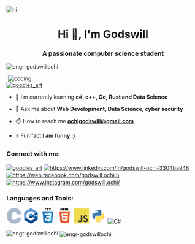 <img alt="hi" src="https://www.commercient.com/wp-content/uploads/2019/12/deepLearning.gif">
<h1 align="center">Hi 👋, I'm Godswill</h1>
<h3 align="center">A passionate computer science student</h3>
<p align="left"> <img src="https://komarev.com/ghpvc/?username=engr-godswillochi&label=Profile%20views&color=0e75b6&style=flat" alt="engr-godswillochi" /> </p>
<img align="right" alt="coding" width="500" src="https://th.bing.com/th/id/R.c0d1b11e54c2b07f7353dd160e8ba80d?rik=BH2sjO5Vy1%2fC%2fg&pid=ImgRaw&r=0">
<p align="left"> <a href="https://twitter.com/goodies_art" target="blank"><img src="https://img.shields.io/twitter/follow/goodies_art?logo=twitter&style=for-the-badge" alt="goodies_art" /></a> </p>

- 🌱 I’m currently learning **c#, c++, Go, Rust and Data Science**

- 💬 Ask me about **Web Development, Data Science, cyber security**

- 📫 How to reach me **ochigodswill@gmail.com**

- ⚡ Fun fact **I am funny :)**

<h3 align="left">Connect with me:</h3>
<p align="left">
<a href="https://twitter.com/dcyberdude" target="blank"><img align="center" src="https://raw.githubusercontent.com/rahuldkjain/github-profile-readme-generator/master/src/images/icons/Social/twitter.svg" alt="goodies_art" height="30" width="40" /></a>
<a href="https://linkedin.com/in/godswill-ochi-3304ba248" target="blank"><img align="center" src="https://raw.githubusercontent.com/rahuldkjain/github-profile-readme-generator/master/src/images/icons/Social/linked-in-alt.svg" alt="https://www.linkedin.com/in/godswill-ochi-3304ba248" height="30" width="40" /></a>
<a href="https://www.facebook.com/godswill.ochi.5" target="blank"><img align="center" src="https://raw.githubusercontent.com/rahuldkjain/github-profile-readme-generator/master/src/images/icons/Social/facebook.svg" alt="https://web.facebook.com/godswill.ochi.5" height="30" width="40" /></a>
<a href="https://www.instagram.com/godswill.ochi/" target="blank"><img align="center" src="https://raw.githubusercontent.com/rahuldkjain/github-profile-readme-generator/master/src/images/icons/Social/instagram.svg" alt="https://www.instagram.com/godswill.ochi/" height="30" width="40" /></a>
</p>

<h3 align="left">Languages and Tools:</h3>
<p align="left"> <a href="https://www.cprogramming.com/" target="_blank" rel="noreferrer"> <img src="https://raw.githubusercontent.com/devicons/devicon/master/icons/c/c-original.svg" alt="c" width="40" height="40"/> </a> <a href="https://www.w3schools.com/cpp/" target="_blank" rel="noreferrer"> <img src="https://raw.githubusercontent.com/devicons/devicon/master/icons/cplusplus/cplusplus-original.svg" alt="cplusplus" width="40" height="40"/> </a> <a href="https://www.w3schools.com/css/" target="_blank" rel="noreferrer"> <img src="https://raw.githubusercontent.com/devicons/devicon/master/icons/css3/css3-original-wordmark.svg" alt="css3" width="40" height="40"/> </a> <a href="https://www.w3.org/html/" target="_blank" rel="noreferrer"> <img src="https://raw.githubusercontent.com/devicons/devicon/master/icons/html5/html5-original-wordmark.svg" alt="html5" width="40" height="40"/> </a> <a href="https://developer.mozilla.org/en-US/docs/Web/JavaScript" target="_blank" rel="noreferrer"> <img src="https://raw.githubusercontent.com/devicons/devicon/master/icons/javascript/javascript-original.svg" alt="javascript" width="40" height="40"/> </a> <a href="https://www.python.org" target="_blank" rel="noreferrer"> <img src="https://raw.githubusercontent.com/devicons/devicon/master/icons/python/python-original.svg" alt="python" width="40" height="40"/> </a><img src="[https://th.bing.com/th/id/R.d91543e7a033793275e049ef60593e35?rik=AEJlj05ADd0P1Q&pid=ImgRaw&r=0](https://www.bing.com/images/search?view=detailV2&ccid=G5a6bC7g&id=F5C12D47F07DED9B74A6C302DEF97F56F0922C31&thid=OIP.G5a6bC7gijVy1KZrkiJkEgAAAA&mediaurl=https://dotnet.microsoft.com/blob-assets/images/dotnet-icons/square.png&q=c%23&ck=EE62C50D471594AD8E78531A54A1AD1C&idpp=rc&idpview=singleimage&form=rc2idp)" alt="C#" width="50" height="40"/> </a> </p>
 

<p><img align="left" src="https://github-readme-stats.vercel.app/api/top-langs?username=engr-godswillochi&show_icons=true&locale=en&layout=compact" alt="engr-godswillochi" /></p>

<p>&nbsp;<img align="center" src="https://github-readme-stats.vercel.app/api?username=engr-godswillochi&show_icons=true&locale=en" alt="engr-godswillochi" /></p>


